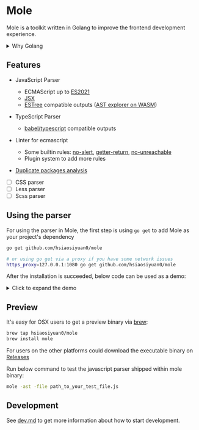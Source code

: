 # Mole

Mole is a toolkit written in Golang to improve the frontend development experience.

<details>
  <summary>Why Golang</summary>

~~A little bit explanation is good for why Golang is preferred in this project. Nowadays, a programming language is not only the grammar things, it's consist of runtime, stdlib, 3rd-party modules and a healthy community, all these are out-of-box by using Golang, more specifically:~~

- ~~Golang is productive, its simplicity philosophy(something like Grammar and Garbage-collection) saves more time to the functionalities themselves.~~
- ~~the functionalities like lint and bundle maybe needed to run as web services while Golang has been proved by many impressive projects such k8s that it's good at service things.~~

Fine, just all because I'm too fool to use a fancy language

</details>

## Features

- JavaScript Parser

  - ECMAScript up to [ES2021](https://262.ecma-international.org/12.0/)
  - [JSX](https://github.com/facebook/jsx)
  - [ESTree](https://github.com/estree/estree) compatible outputs ([AST explorer on WASM](http://blog.thehardways.me/mole-is-more/#/))

- TypeScript Parser

  - [babel/typescript](https://babeljs.io/docs/en/babel-types#typescript) compatible outputs

- Linter for ecmascript

  - Some builtin rules: [no-alert](https://github.com/hsiaosiyuan0/mole/blob/main/lint/no_alert.go), [getter-return](https://github.com/hsiaosiyuan0/mole/blob/main/lint/getter_return.go), [no-unreachable](https://github.com/hsiaosiyuan0/mole/blob/main/lint/no_unreachable.go)
  - Plugin system to add more rules

- [Duplicate packages analysis](./docs/dup-pkg-ana/README.md)

- [ ] CSS parser
- [ ] Less parser
- [ ] Scss parser

## Using the parser

For using the parser in Mole, the first step is using `go get` to add Mole as your project's dependency

```bash
go get github.com/hsiaosiyuan0/mole

# or using go get via a proxy if you have some network issues
https_proxy=127.0.0.1:1080 go get github.com/hsiaosiyuan0/mole
```

After the installation is succeeded, below code can be used as a demo:

<details>
  <summary>Click to expand the demo</summary>

```go
package main

import (
	"bytes"
	"encoding/json"
	"fmt"
	"log"

	"github.com/hsiaosiyuan0/mole/ecma/estree"
	"github.com/hsiaosiyuan0/mole/ecma/parser"
	"github.com/hsiaosiyuan0/mole/span"
)

func main() {
	// imitate the source code you want to parse
	code := `
  console.log("hello world")
  `

	// create a Source instance to handle to the source code
	s := span.NewSource("", code)

	// create a parser, here we use the default options
	opts := parser.NewParserOpts()
	p := parser.NewParser(s, opts)

	// inform the parser do its parsing process
	ast, err := p.Prog()
	if err != nil {
		log.Fatal(err)
	}

	// by default the parsed AST is not the ESTree form because the latter has a little redundancy,
	// however Mole supports to convert its AST to ESTree by using the `estree.ConvertProg` function
	b, err := json.Marshal(estree.ConvertProg(ast.(*parser.Prog), estree.NewConvertCtx()))
	if err != nil {
		log.Fatal(err)
	}

	// below is nothing new, we just print the ESTree in JSON form
	var out bytes.Buffer
	json.Indent(&out, b, "", "  ")
	fmt.Println(out.String())
}
```

</details>

## Preview

It's easy for OSX users to get a preview binary via [brew](https://brew.sh/):

```bash
brew tap hsiaosiyuan0/mole
brew install mole
```

For users on the other platforms could download the executable binary on [Releases](https://github.com/hsiaosiyuan0/mole/releases)

Run below command to test the javascript parser shipped within mole binary:

```bash
mole -ast -file path_to_your_test_file.js
```

## Development

See [dev.md](/docs/dev.md) to get more information about how to start development.
